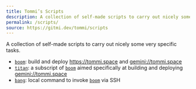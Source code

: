 ```yaml
---
title: Tommi’s Scripts
description: A collection of self-made scripts to carry out nicely some very specific tasks.
permalink: /scripts/
source: https://gitmi.dev/tommi/scripts
---
```

A collection of self-made scripts to carry out nicely some very specific tasks.

* [`boom`][boom]: build and deploy <https://tommi.space> and <gemini://tommi.space>
* [`titan`][titan]: a subscript of [`boom`][boom] aimed specifically at building and deploying <gemini://tommi.space>
* [`bang`][bang]: local command to invoke [`boom`][boom] via SSH

[boom]: boom 'the script that builds and deploys tommi.space'
[titan]: titan 'the script that builds and deploys tommi.space on Gemini'
[bang]: bang 'local script to invoke bang via SSH'
